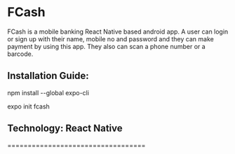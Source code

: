 # FCash
FCash is a mobile banking React Native based android app. A user can login or sign up with their name, mobile no and password and they can make payment by using this app. They also can scan a phone number or a barcode.

## Installation Guide:
npm install --global expo-cli

expo init fcash

## Technology: React Native 

==================================
